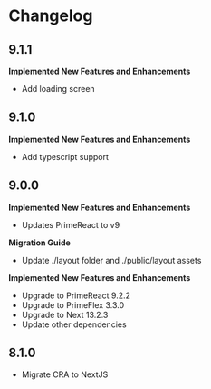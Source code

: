# Changelog

## 9.1.1

**Implemented New Features and Enhancements**

- Add loading screen

## 9.1.0

**Implemented New Features and Enhancements**

- Add typescript support

## 9.0.0

**Implemented New Features and Enhancements**

- Updates PrimeReact to v9

**Migration Guide**

-   Update ./layout folder and ./public/layout assets

**Implemented New Features and Enhancements**

-   Upgrade to PrimeReact 9.2.2
-   Upgrade to PrimeFlex 3.3.0
-   Upgrade to Next 13.2.3
-   Update other dependencies

## 8.1.0

-   Migrate CRA to NextJS
